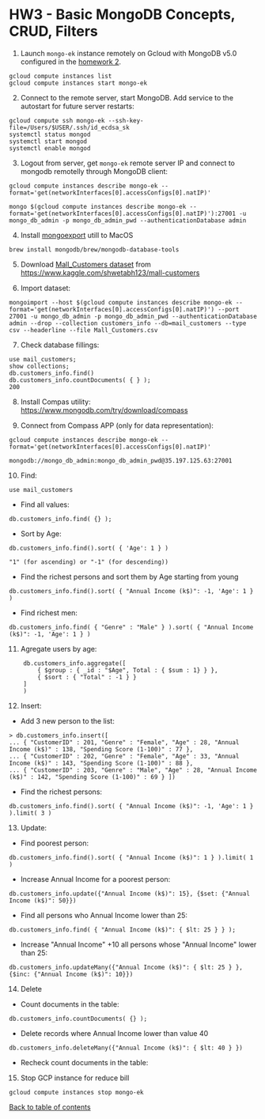 # HW3 - Basic MongoDB Concepts, CRUD, Filters

1. Launch `mongo-ek` instance remotely on Gcloud with MongoDB v5.0 configured in the [homework 2](https://github.com/LirayKH/otus_mongodb_course/blob/main/HW2/README.md).

```
gcloud compute instances list
gcloud compute instances start mongo-ek
```

2. Connect to the remote server, start MongoDB. Add service to the autostart for future server restarts:
```
gcloud compute ssh mongo-ek --ssh-key-file=/Users/$USER/.ssh/id_ecdsa_sk
systemctl status mongod
systemctl start mongod
systemctl enable mongod
```

3. Logout from server, get `mongo-ek` remote server IP and connect to mongodb remotelly through MongoDB client:
```
gcloud compute instances describe mongo-ek --format='get(networkInterfaces[0].accessConfigs[0].natIP)'

mongo $(gcloud compute instances describe mongo-ek --format='get(networkInterfaces[0].accessConfigs[0].natIP)'):27001 -u mongo_db_admin -p mongo_db_admin_pwd --authenticationDatabase admin
```

4. Install [mongoexport](https://docs.mongodb.com/database-tools/mongoexport/) utill to MacOS
```
brew install mongodb/brew/mongodb-database-tools
```

5. Download [Mall_Customers dataset](https://www.kaggle.com/shwetabh123/mall-customers/download) from https://www.kaggle.com/shwetabh123/mall-customers

6. Import dataset:
```
mongoimport --host $(gcloud compute instances describe mongo-ek --format='get(networkInterfaces[0].accessConfigs[0].natIP)') --port 27001 -u mongo_db_admin -p mongo_db_admin_pwd --authenticationDatabase admin --drop --collection customers_info --db=mail_customers --type csv --headerline --file Mall_Customers.csv
```

7. Check database fillings:
```
use mail_customers;
show collections;
db.customers_info.find()
db.customers_info.countDocuments( { } );
200
```

8. Install Compas utility:
https://www.mongodb.com/try/download/compass

9. Connect from Compass APP (only for data representation):
```
gcloud compute instances describe mongo-ek --format='get(networkInterfaces[0].accessConfigs[0].natIP)'
```
```
mongodb://mongo_db_admin:mongo_db_admin_pwd@35.197.125.63:27001
```

10. Find:
```
use mail_customers
```
- Find all values:
```
db.customers_info.find( {} );
```
- Sort by Age:
```
db.customers_info.find().sort( { 'Age': 1 } )
```
`"1" (for ascending) or "-1" (for descending))`

- Find the richest persons and sort them by Age starting from young
```
db.customers_info.find().sort( { "Annual Income (k$)": -1, 'Age': 1 } )
```
- Find richest men:
```
db.customers_info.find( { "Genre" : "Male" } ).sort( { "Annual Income (k$)": -1, 'Age': 1 } )
```

11. Agregate users by age:
```
    db.customers_info.aggregate([
        { $group : { _id : "$Age", Total : { $sum : 1} } },
        { $sort : { "Total" : -1 } }
    ]
    )
```

12. Insert:
- Add 3 new person to the list:
```
> db.customers_info.insert([
... { "CustomerID" : 201, "Genre" : "Female", "Age" : 28, "Annual Income (k$)" : 138, "Spending Score (1-100)" : 77 },
... { "CustomerID" : 202, "Genre" : "Female", "Age" : 33, "Annual Income (k$)" : 143, "Spending Score (1-100)" : 88 },
... { "CustomerID" : 203, "Genre" : "Male", "Age" : 28, "Annual Income (k$)" : 142, "Spending Score (1-100)" : 69 } ])
```

- Find the richest persons:
```
db.customers_info.find().sort( { "Annual Income (k$)": -1, 'Age': 1 } ).limit( 3 )
```

13. Update:
- Find poorest person:
```
db.customers_info.find().sort( { "Annual Income (k$)": 1 } ).limit( 1 )
```

- Increase Annual Income for a poorest person:
```
db.customers_info.update({"Annual Income (k$)": 15}, {$set: {"Annual Income (k$)": 50}})
```

- Find all persons who Annual Income lower than 25:
```
db.customers_info.find( { "Annual Income (k$)": { $lt: 25 } } );
```

- Increase "Annual Income" +10 all persons whose "Annual Income" lower than 25:
```
db.customers_info.updateMany({"Annual Income (k$)": { $lt: 25 } }, {$inc: {"Annual Income (k$)": 10}})
```

14. Delete
- Count documents in the table:
```
db.customers_info.countDocuments( {} );
```
- Delete records where Annual Income lower than value 40
```
db.customers_info.deleteMany({"Annual Income (k$)": { $lt: 40 } })
```
- Recheck count documents in the table:

15. Stop GCP instance for reduce bill
```
gcloud compute instances stop mongo-ek
```

[Back to table of contents](../README.md)